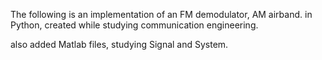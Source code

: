 The following is an implementation of an FM demodulator, AM airband. in Python, created while studying communication engineering.


also added Matlab files, studying Signal and System.



